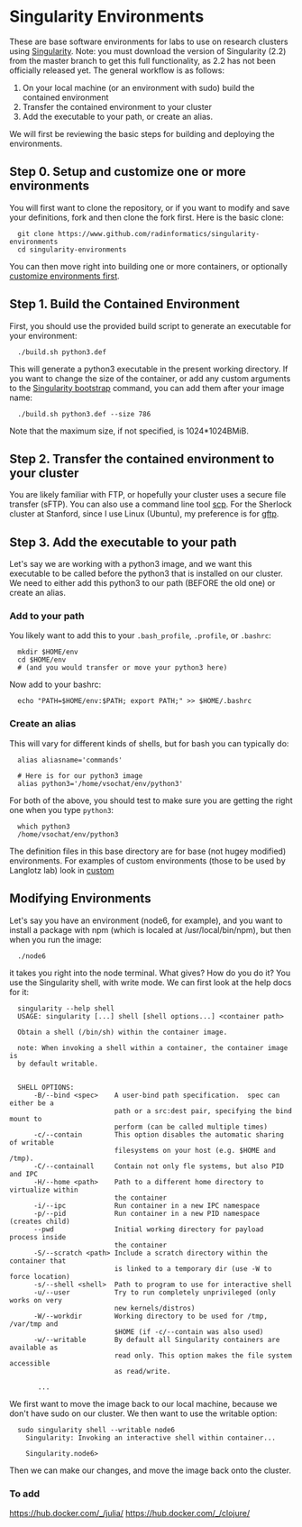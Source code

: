 # Singularity Environments

These are base software environments for labs to use on research clusters using <a href="https://www.github.com/gmkurtzer/singularityware" target="_blank">Singularity</a>. Note: you must download the version of Singularity (2.2) from the master branch to get this full functionality, as 2.2 has not been officially released yet. The general workflow is as follows:


 1. On your local machine (or an environment with sudo) build the contained environment
 2. Transfer the contained environment to your cluster
 3. Add the executable to your path, or create an alias.


We will first be reviewing the basic steps for building and deploying the environments. 

## Step 0. Setup and customize one or more environments
You will first want to clone the repository, or if you want to modify and save your definitions, fork and then clone the fork first. Here is the basic clone:

      git clone https://www.github.com/radinformatics/singularity-environments
      cd singularity-environments

You can then move right into building one or more containers, or optionally [customize environments first](CUSTOM.md).


## Step 1. Build the Contained Environment

First, you should use the provided build script to generate an executable for your environment:

      ./build.sh python3.def

This will generate a python3 executable in the present working directory. If you want to change the size of the container, or add any custom arguments to the <a href="https://singularityware.github.io/docs-bootstrap" target="_blank">Singularity bootstrap</a> command, you can add them after your image name:

      ./build.sh python3.def --size 786

Note that the maximum size, if not specified, is 1024*1024BMiB.

## Step 2. Transfer the contained environment to your cluster

You are likely familiar with FTP, or hopefully your cluster uses a secure file transfer (sFTP). You can also use a command line tool [scp](https://www.garron.me/en/articles/scp.html). For the Sherlock cluster at Stanford, since I use Linux (Ubuntu), my preference is for [gftp](http://www.howtogeek.com/howto/ubuntu/install-and-use-the-gftp-client-on-ubuntu-linux/).

## Step 3. Add the executable to your path

Let's say we are working with a python3 image, and we want this executable to be called before the python3 that is installed on our cluster. We need to either add this python3 to our path (BEFORE the old one) or create an alias. 

### Add to your path
You likely want to add this to your `.bash_profile`, `.profile`, or `.bashrc`:

      mkdir $HOME/env
      cd $HOME/env
      # (and you would transfer or move your python3 here)

Now add to your bashrc:

      echo "PATH=$HOME/env:$PATH; export PATH;" >> $HOME/.bashrc
      

### Create an alias
This will vary for different kinds of shells, but for bash you can typically do:

      alias aliasname='commands'

      # Here is for our python3 image
      alias python3='/home/vsochat/env/python3'

For both of the above, you should test to make sure you are getting the right one when you type `python3`:

      which python3
      /home/vsochat/env/python3


The definition files in this base directory are for base (not hugey modified) environments. For examples of custom environments (those to be used by Langlotz lab) look in [custom](custom)


## Modifying Environments
Let's say you have an environment (node6, for example), and you want to install a package with npm (which is localed at /usr/local/bin/npm), but then when you run the image:

      ./node6

it takes you right into the node terminal. What gives? How do you do it? You use the Singularity shell, with write mode. We can first look at the help docs for it:


      singularity --help shell
      USAGE: singularity [...] shell [shell options...] <container path>

      Obtain a shell (/bin/sh) within the container image.

      note: When invoking a shell within a container, the container image is
      by default writable.


      SHELL OPTIONS:
          -B/--bind <spec>    A user-bind path specification.  spec can either be a
                              path or a src:dest pair, specifying the bind mount to
                              perform (can be called multiple times)
          -c/--contain        This option disables the automatic sharing of writable
                              filesystems on your host (e.g. $HOME and /tmp).
          -C/--containall     Contain not only fle systems, but also PID and IPC
          -H/--home <path>    Path to a different home directory to virtualize within
                              the container
          -i/--ipc            Run container in a new IPC namespace
          -p/--pid            Run container in a new PID namespace (creates child)
          --pwd               Initial working directory for payload process inside
                              the container
          -S/--scratch <path> Include a scratch directory within the container that
                              is linked to a temporary dir (use -W to force location)
          -s/--shell <shell>  Path to program to use for interactive shell
          -u/--user           Try to run completely unprivileged (only works on very
                              new kernels/distros)
          -W/--workdir        Working directory to be used for /tmp, /var/tmp and
                              $HOME (if -c/--contain was also used)
          -w/--writable       By default all Singularity containers are available as
                              read only. This option makes the file system accessible
                              as read/write.

           ...


We first want to move the image back to our local machine, because we don't have sudo on our cluster. We then want to use the writable option:

      sudo singularity shell --writable node6
        Singularity: Invoking an interactive shell within container...

        Singularity.node6> 

Then we can make our changes, and move the image back onto the cluster.


### To add
https://hub.docker.com/_/julia/
https://hub.docker.com/_/clojure/
